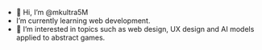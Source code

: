 - 👋 Hi, I’m @mkultra5M
- I’m currently learning web development.
- 👀 I’m interested in topics such as web design, UX design and AI models applied to abstract games.




<!---
mkultra5M/mkultra5M is a ✨ special ✨ repository because its `README.md` (this file) appears on your GitHub profile.
You can click the Preview link to take a look at your changes.
--->
